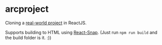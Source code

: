 # arcproject

Cloning a [real-world project](https://arcwindowtreatments.com/) in ReactJS.

Supports building to HTML using [React-Snap](https://www.npmjs.com/package/react-snap). (Just run `npm run build` and the build folder is it. :))